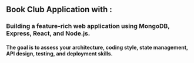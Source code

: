 ## Book Club Application with :

### Building a feature-rich web application using MongoDB, Express, React, and Node.js.
#### The goal is to assess your architecture, coding style, state management, API design, testing, and deployment skills.